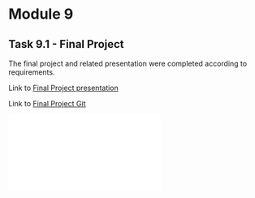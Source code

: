 # Module 9
## Task 9.1 - Final Project

The final project and related presentation were completed according to requirements.  

Link to <a id="raw-url" href="https://github.com/OleksandrMakarov/DevOps_online_IvanoFrankivsk_2022Q1Q2/raw/main/m3/task3.3/Makarov_Task3.3.pkt">Final Project presentation</a>

Link to <a id="raw-url" href="https://github.com/OleksandrMakarov/DevOps_online_IvanoFrankivsk_2022Q1Q2/raw/main/m3/task3.3/Makarov_Task3.3.pkt">Final Project Git</a>

![subtask_2_out](images/Final_Project_OleksandrMakarov.pdf)